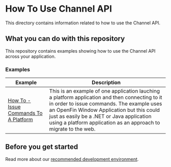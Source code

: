 # How To Use Channel API

This directory contains information related to how to use the Channel API.

## What you can do with this repository

This repository contains examples showing how to use the Channel API across your application.

### Examples

  | Example         | Description |
|---------------------|------------------------------------
| [How To - Issue Commands To A Platform](./issue-commands-to-a-platform) | This is an example of one application lauching a platform application and then connecting to it in order to issue commands. The example uses an OpenFin Window Application but this could just as easily be a .NET or Java application using a platform application as an approach to migrate to the web.  

## Before you get started

Read more about our [recommended development environment](https://developers.openfin.co/of-docs/docs/set-up-your-dev-environment).